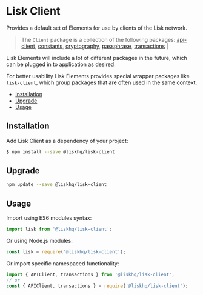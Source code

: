 # Lisk Client

Provides a default set of Elements for use by clients of the Lisk network.

> The `Client` package is a collection of the following packages:
> [api-client](../api-client/api-client.md), [constants](constants.md), [cryptography](cryptography/cryptography.md), [passphrase](passphrase.md), [transactions](transactions.md) |

Lisk Elements will include a lot of different packages in the future, which can be plugged in to application as desired.

For better usability Lisk Elements provides special wrapper packages like `lisk-client`, which group packages that are often used in the same context.

- [Installation](#installation)
- [Upgrade](#upgrade)
- [Usage](#usage)

## Installation

Add Lisk Client as a dependency of your project:

```bash
$ npm install --save @liskhq/lisk-client
```

## Upgrade

```bash
npm update --save @liskhq/lisk-client
```

## Usage

Import using ES6 modules syntax:

```js
import lisk from '@liskhq/lisk-client';
```

Or using Node.js modules:

```js
const lisk = require('@liskhq/lisk-client');
```

Or import specific namespaced functionality:

```js
import { APIClient, transactions } from '@liskhq/lisk-client';
// or
const { APIClient, transactions } = require('@liskhq/lisk-client');
```
